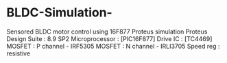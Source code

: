 # BLDC-Simulation-
Sensored BLDC motor control using 16F877 Proteus simulation 
Proteus Design Suite : 8.9 SP2
Microprocessor       : [PIC16F877] 
Drive IC             : [TC4469]
MOSFET               : P channel - IRF5305
MOSFET               : N channel - IRLI3705
Speed reg            : resistive 

        

